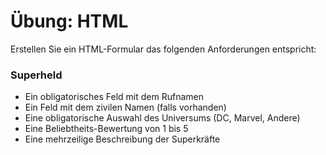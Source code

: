 # Übung: HTML

Erstellen Sie ein HTML-Formular das folgenden Anforderungen entspricht:

### Superheld
- Ein obligatorisches Feld mit dem Rufnamen
- Ein Feld mit dem zivilen Namen (falls vorhanden)
- Eine obligatorische Auswahl des Universums (DC, Marvel, Andere)
- Eine Beliebtheits-Bewertung von 1 bis 5
- Eine mehrzeilige Beschreibung der Superkräfte
<!--stackedit_data:
eyJoaXN0b3J5IjpbLTUzNDY5NDA2NF19
-->